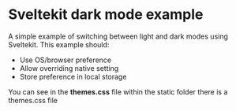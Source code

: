 # Sveltekit dark mode example

A simple example of switching between light and dark modes using Sveltekit. This example should:

- Use OS/browser preference
- Allow overriding native setting
- Store preference in local storage

You can see in the **themes.css** file within the static folder there is a themes.css file 
